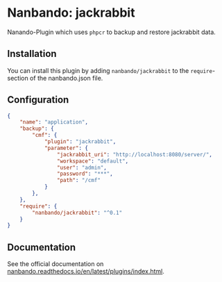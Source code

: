 # Nanbando: jackrabbit

Nanando-Plugin which uses `phpcr` to backup and restore jackrabbit data.

## Installation

You can install this plugin by adding `nanbando/jackrabbit` to the `require`-section of the nanbando.json file.

## Configuration

```json
{
    "name": "application",
    "backup": {
        "cmf": {
            "plugin": "jackrabbit",
            "parameter": {
                "jackrabbit_uri": "http://localhost:8080/server/",
                "workspace": "default",
                "user": "admin",
                "password": "***",
                "path": "/cmf"
            }
        },
    },
    "require": {
        "nanbando/jackrabbit": "^0.1"
    }
}
```

## Documentation

See the official documentation on [nanbando.readthedocs.io/en/latest/plugins/index.html](https://nanbando.readthedocs.io/en/latest/plugins/index.html).
